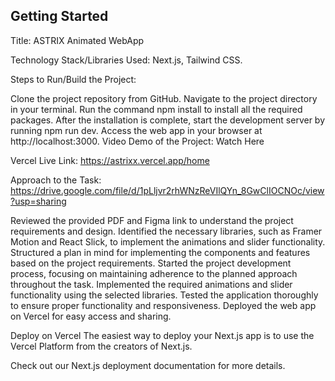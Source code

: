 ## Getting Started
Title: ASTRIX Animated WebApp

Technology Stack/Libraries Used: Next.js, Tailwind CSS.

Steps to Run/Build the Project:

Clone the project repository from GitHub.
Navigate to the project directory in your terminal.
Run the command npm install to install all the required packages.
After the installation is complete, start the development server by running npm run dev.
Access the web app in your browser at http://localhost:3000.
Video Demo of the Project: Watch Here

Vercel Live Link: https://astrixx.vercel.app/home

Approach to the Task: https://drive.google.com/file/d/1pLljvr2rhWNzReVIlQYn_8GwClIOCNOc/view?usp=sharing

Reviewed the provided PDF and Figma link to understand the project requirements and design.
Identified the necessary libraries, such as Framer Motion and React Slick, to implement the animations and slider functionality.
Structured a plan in mind for implementing the components and features based on the project requirements.
Started the project development process, focusing on maintaining adherence to the planned approach throughout the task.
Implemented the required animations and slider functionality using the selected libraries.
Tested the application thoroughly to ensure proper functionality and responsiveness.
Deployed the web app on Vercel for easy access and sharing.

Deploy on Vercel
The easiest way to deploy your Next.js app is to use the Vercel Platform from the creators of Next.js.

Check out our Next.js deployment documentation for more details.
